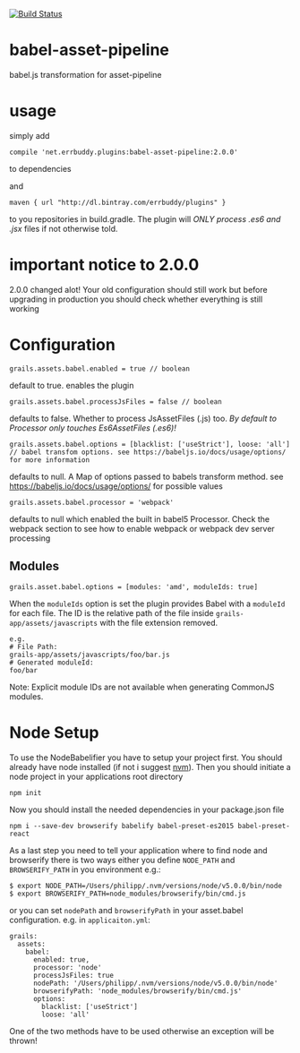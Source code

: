 [![Build Status](https://travis-ci.org/errbuddy/babel-asset-pipeline.svg?branch=master)](https://travis-ci.org/errbuddy/babel-asset-pipeline)

# babel-asset-pipeline
babel.js transformation for asset-pipeline

# usage
simply add
```
compile 'net.errbuddy.plugins:babel-asset-pipeline:2.0.0'
```
to dependencies 

and 

```
maven { url "http://dl.bintray.com/errbuddy/plugins" }
```


to you repositories in build.gradle.
The plugin will *ONLY process .es6 and .jsx* files if not otherwise told.

# important notice to 2.0.0

2.0.0 changed alot! Your old configuration should still work but before upgrading in production you should check whether everything is still working

# Configuration
```
grails.assets.babel.enabled = true // boolean
```
default to true. enables the plugin

```
grails.assets.babel.processJsFiles = false // boolean
```
defaults to false. Whether to process JsAssetFiles (.js) too. *By default to Processor only touches Es6AssetFiles (.es6)!*

```
grails.assets.babel.options = [blacklist: ['useStrict'], loose: 'all'] // babel transfom options. see https://babeljs.io/docs/usage/options/ for more information
```
defaults to null. A Map of options passed to babels transform method. see https://babeljs.io/docs/usage/options/ for possible values

```
grails.assets.babel.processor = 'webpack'
```
defaults to null which enabled the built in babel5 Processor. Check the webpack section to see how to enable webpack or webpack dev server processing


## Modules
```
grails.asset.babel.options = [modules: 'amd', moduleIds: true]
```
When the `moduleIds` option is set the plugin provides Babel with a `moduleId` for each file. The ID is the relative path of the file inside `grails-app/assets/javascripts` with the file extension removed. 

```
e.g.
# File Path:
grails-app/assets/javascripts/foo/bar.js
# Generated moduleId:
foo/bar
```

Note: Explicit module IDs are not available when generating CommonJS modules.

# Node Setup

To use the NodeBabelifier you have to setup your project first. You should already have node installed (if not i suggest [nvm](https://github.com/creationix/nvm)).
Then you should initiate a node project in your applications root directory
```
npm init
```

Now you should install the needed dependencies in your package.json file
```
npm i --save-dev browserify babelify babel-preset-es2015 babel-preset-react
```

As a last step you need to tell your application where to find node and browserify there is two ways either you define `NODE_PATH` and `BROWSERIFY_PATH` in you environment e.g.:
```
$ export NODE_PATH=/Users/philipp/.nvm/versions/node/v5.0.0/bin/node
$ export BROWSERIFY_PATH=node_modules/browserify/bin/cmd.js
```
or you can set `nodePath` and `browserifyPath` in your asset.babel configuration. e.g. in `applicaiton.yml`:
```
grails:
  assets:
    babel:
      enabled: true,
      processor: 'node'
      processJsFiles: true
      nodePath: '/Users/philipp/.nvm/versions/node/v5.0.0/bin/node'
      browserifyPath: 'node_modules/browserify/bin/cmd.js'
      options:
        blacklist: ['useStrict']
        loose: 'all'
```
One of the two methods have to be used otherwise an exception will be thrown!
